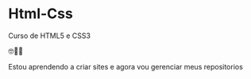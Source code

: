# Html-Css
 Curso de HTML5 e CSS3

🤓🤙🏽

 Estou aprendendo a criar sites e agora vou gerenciar meus repositorios
